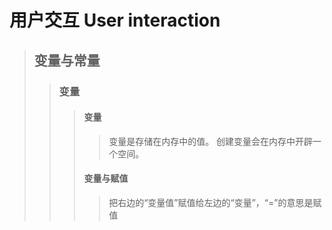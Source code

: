 # 用户交互 User interaction
> ## 变量与常量
>> ### 变量
>>> #### 变量
>>>> 变量是存储在内存中的值。
>>>> 创建变量会在内存中开辟一个空间。
>>> #### 变量与赋值
>>>>把右边的“变量值”赋值给左边的“变量”，“=”的意思是赋值

